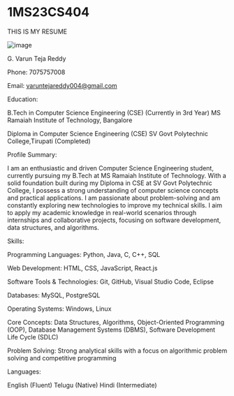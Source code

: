 # 1MS23CS404
THIS IS MY RESUME

![image](https://github.com/user-attachments/assets/5d58efc9-b8bb-4989-b358-62b0bc72c525)

G. Varun Teja Reddy

Phone: 7075757008

Email: varuntejareddy004@gmail.com

Education:

B.Tech in Computer Science Engineering (CSE) (Currently in 3rd Year)
MS Ramaiah Institute of Technology, Bangalore

Diploma in Computer Science Engineering (CSE)
SV Govt Polytechnic College,Tirupati (Completed)

Profile Summary:

I am an enthusiastic and driven Computer Science Engineering student, currently pursuing my B.Tech at MS Ramaiah Institute of Technology. With a solid foundation built during my Diploma in CSE at SV Govt Polytechnic College, I possess a strong understanding of computer science concepts and practical applications. I am passionate about problem-solving and am constantly exploring new technologies to improve my technical skills. I aim to apply my academic knowledge in real-world scenarios through internships and collaborative projects, focusing on software development, data structures, and algorithms.

Skills:

Programming Languages: Python, Java, C, C++, SQL

Web Development: HTML, CSS, JavaScript, React.js

Software Tools & Technologies: Git, GitHub, Visual Studio Code, Eclipse

Databases: MySQL, PostgreSQL

Operating Systems: Windows, Linux

Core Concepts: Data Structures, Algorithms, Object-Oriented Programming (OOP), Database Management Systems (DBMS), Software Development Life Cycle (SDLC)

Problem Solving: Strong analytical skills with a focus on algorithmic problem solving and competitive programming


Languages:

English (Fluent)
Telugu (Native)
Hindi (Intermediate)
